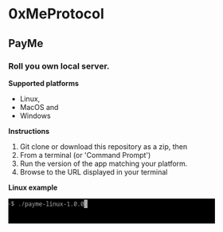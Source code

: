 # 0xMeProtocol

## PayMe

### Roll you own local server.

**Supported platforms**

* Linux,
* MacOS and
* Windows

**Instructions**

1. Git clone or download this repository as a zip, then
2. From a terminal (or 'Command Prompt')
3. Run the version of the app matching your platform.
4. Browse to the URL displayed in your terminal

**Linux example**

![linux terminal example](image/terminal-example.png)

